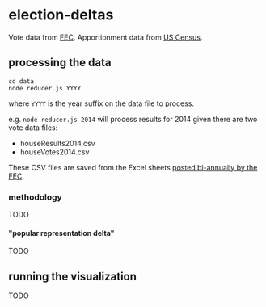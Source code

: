 # election-deltas

Vote data from [FEC](http://www.fec.gov/pubrec/electionresults.shtml).
Apportionment data from [US Census](https://www.census.gov/population/apportionment/data/1990_apportionment_results.html).



## processing the data

```
cd data
node reducer.js YYYY
```

where `YYYY` is the year suffix on the data file to process.

e.g. `node reducer.js 2014` will process results for 2014 given there are two vote data files:

- houseResults2014.csv
- houseVotes2014.csv

These CSV files are saved from the Excel sheets [posted bi-annually by the FEC](http://www.fec.gov/pubrec/electionresults.shtml).

### methodology

TODO

#### "popular representation delta"

TODO



## running the visualization

TODO
